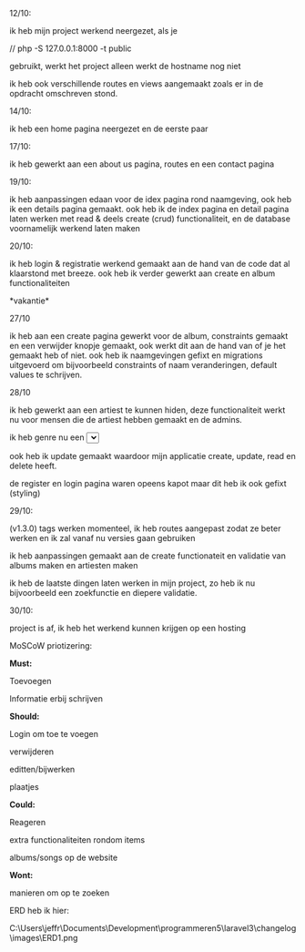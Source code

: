 12/10:



ik heb mijn project werkend neergezet, als je

// php -S 127.0.0.1:8000 -t public

gebruikt, werkt het project alleen werkt de hostname nog niet

ik heb ook verschillende routes en views aangemaakt zoals er in de opdracht omschreven stond. 


14/10:

ik heb een home pagina neergezet en de eerste paar

17/10:

ik heb gewerkt aan een  about us pagina, routes en een contact pagina



19/10:



ik heb aanpassingen edaan voor de idex pagina rond naamgeving, ook heb ik een details pagina gemaakt. ook heb ik de index pagina en detail pagina laten werken met read & deels create (crud) functionaliteit, en de database voornamelijk werkend laten maken



20/10:



ik heb login & registratie werkend gemaakt aan de hand van de code dat al klaarstond met breeze. ook heb ik verder gewerkt aan create en album functionaliteiten





\*vakantie\*



27/10



ik heb aan een create pagina gewerkt voor de album, constraints gemaakt en een verwijder knopje gemaakt, ook werkt dit aan de hand van of je het gemaakt heb of niet. ook heb ik naamgevingen gefixt en migrations uitgevoerd om bijvoorbeeld constraints of naam veranderingen, default values te schrijven.



28/10



ik heb gewerkt aan een artiest te kunnen hiden, deze functionaliteit werkt nu voor mensen die de artiest hebben gemaakt en de admins.

ik heb genre nu een <select> gemaakt in plaats van een text invoerveld. ook heb ik tags toegevoegd om te filteren op genres (werkt nog niet volledig)

ook heb ik update gemaakt waardoor mijn applicatie create, update, read en delete heeft.

de register en login pagina waren opeens kapot maar dit heb ik ook gefixt (styling)

29/10:

(v1.3.0) tags werken momenteel, ik heb routes aangepast zodat ze beter werken en ik zal vanaf nu versies gaan gebruiken


ik heb aanpassingen gemaakt aan de create functionateit en validatie van albums maken en artiesten maken

ik heb de laatste dingen laten werken in mijn project, zo heb ik nu bijvoorbeeld een zoekfunctie en diepere validatie.



30/10:

project is af, ik heb het werkend kunnen krijgen op een hosting








MoSCoW priotizering:


**Must:**



Toevoegen

Informatie erbij schrijven



**Should:**



Login om toe te voegen

verwijderen

editten/bijwerken

plaatjes



**Could:**



Reageren

extra functionaliteiten rondom items

albums/songs op de website



**Wont:**



manieren om op te zoeken





ERD heb ik hier:

C:\\Users\\jeffr\\Documents\\Development\\programmeren5\\laravel3\\changelog\\images\\ERD1.png

